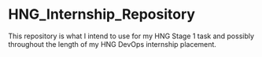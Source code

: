 # HNG_Internship_Repository
This repository is what I intend to use for my HNG Stage 1 task and possibly throughout the length of my HNG DevOps internship placement.
